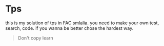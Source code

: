 # Tps
this is my solution of tps in FAC smlalia.
you need to make your own test, search, code.
if you wanna be better chose the hardest way.
> Don't copy learn

